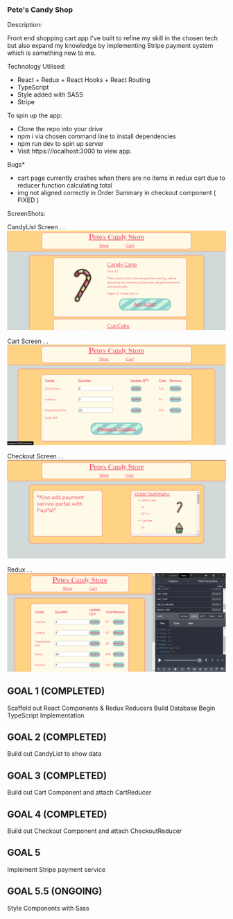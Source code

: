 ### Pete's Candy Shop

Description: 

Front end shopping cart app I've built to refine my skill in the chosen tech but also expand my knowledge by implementing Stripe payment system which is something new to me.


Technology Utilised:

- React + Redux + React Hooks + React Routing
- TypeScript
- Style added with SASS
- Stripe


To spin up the app:

* Clone the repo into your drive
* npm i via chosen command line to install dependencies
* npm run dev to spin up server 
* Visit https://localhost:3000 to view app. 


Bugs*
  - cart page currently crashes when there are no items in redux cart due to reducer function calculating total
  - img not aligned correctly in Order Summary in checkout component ( FIXED )

  
ScreenShots:

CandyList Screen . . 
![CandyList Screen](public/images/CandyList.png)

Cart Screen . .
![Cart Screen](public/images/Cart.png)

Checkout Screen . . 
![Checkout Screen](public/images/CheckOut.png)

Redux . . 
![Redux](public/images/Redux.png)

## GOAL 1 (COMPLETED)

Scaffold out React Components 
& Redux Reducers 
Build Database
Begin TypeScript Implementation


## GOAL 2 (COMPLETED)

Build out CandyList to show data


## GOAL 3 (COMPLETED)

Build out Cart Component and attach CartReducer


## GOAL 4 (COMPLETED)

Build out Checkout Component and attach CheckoutReducer

## GOAL 5 

Implement Stripe payment service


## GOAL 5.5 (ONGOING)

Style Components with Sass



